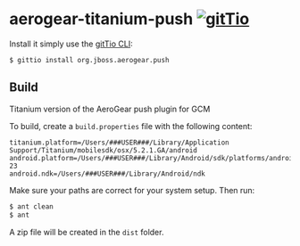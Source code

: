 # aerogear-titanium-push [![gitTio](http://gitt.io/badge.svg)](http://gitt.io/component/org.jboss.aerogear.push)

Install it simply use the [gitTio CLI](http://gitt.io/cli):

`$ gittio install org.jboss.aerogear.push`

## Build
Titanium version of the AeroGear push plugin for GCM

To build, create a `build.properties` file with the following content:

```
titanium.platform=/Users/###USER###/Library/Application Support/Titanium/mobilesdk/osx/5.2.1.GA/android
android.platform=/Users/###USER###/Library/Android/sdk/platforms/android-23
android.ndk=/Users/###USER###/Library/Android/ndk
```

Make sure your paths are correct for your system setup. Then run:

```bash
$ ant clean
$ ant
```

A zip file will be created in the `dist` folder. 
